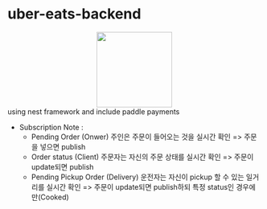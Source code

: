 # uber-eats-backend


<div align="center">
    <img src="https://camo.githubusercontent.com/5f54c0817521724a2deae8dedf0c280a589fd0aa9bffd7f19fa6254bb52e996a/68747470733a2f2f6e6573746a732e636f6d2f696d672f6c6f676f2d736d616c6c2e737667" logo="nest" width=150 />
</div>
using nest framework and include paddle payments

- Subscription Note :  
  - Pending Order (Onwer) 주인은 주문이 들어오는 것을 실시간 확인 => 주문을 넣으면 publish  
  - Order status (Client) 주문자는 자신의 주문 상태를 실시간 확인 => 주문이 update되면 publish  
  - Pending Pickup Order (Delivery) 운전자는 자신이 pickup 할 수 있는 일거리를 실시간 확인 => 주문이 update되면 publish하되 특정 status인 경우에만(Cooked)  

